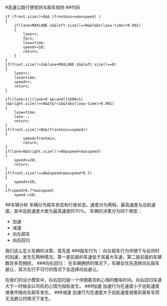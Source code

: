 #高速公路行使规则与超车规则
##代码

	if (front.size()>0&& (frontmin<=maxspeed) )
	{
		if(lane<MAXLANE-1&&left.size()==0&&fabs(lasw-time)>0.001)
		{
			lane++;
			fp=1;
			lasw=time;
			speed+=10;
			return;
		}
	}
	if(front.size()>1&&lane<MAXLANE-1&&left.size()==0)
	{
		lane++;
		lasw=time;
		speed++;
		return;
	}

	if((lane>1||(lane>0 &&rand()%500<1) )&&right.size()==0&&fp!=1&&fabs(lasw-time)>0.001)
	{
		lasw=time;
		lane--;
		return;
	}
	if(front.size()>0&&(frontmin<=speed))
	{
			speed=frontmin;
			return;
	}
	if(lane>0&&right.size()!=0&&speed<maxspeed)
	{
		speed+=20;
		return;
	}
	if(front.size()==0&&speed<maxspeed*0.7)
	{
		speed+=10;
	}
	if(speed>0.7*maxspeed)
		speed-=10;

##车辆分析
车辆分为超车状态和行驶状态。速度分为两档，最高速度与巡航速度。其中巡航速度大致为最高速度的70%。
车辆的决策分为四个类型：
 
 - 加速
 - 减速
 - 向左超车
 - 向右回归

我们这么定义车辆的决策，首先是
###超车行为：
向左超车行为伴随于与此同时的加速，发生在两种情况，第一是前面的车速低于其最大车速，第二是前面的车辆数目多而拥挤。
###向右回归：
在车辆拥挤的情况下，车辆会优先选择向左超车避让，其次左行不可行的情况下会选择向右避让。

在我们的设计模型中，向右回归是一个伴随着司机心情的概率时间。向右回归车道大于一时候会以司机的心情为指标发生。
###加速
加速行为在速度小于巡航速度或者伴随向左超车发生。
###减速
加速行为在速度大于巡航速度或者前面有车而无法避让的情况下发生。
